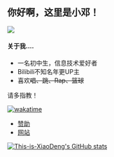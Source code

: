 
## 你好啊，这里是小邓！

![](https://github-profile-summary-cards.vercel.app/api/cards/profile-details?username=This-is-XiaoDeng&theme=default)

#### 关于我....

- 一名初中生，信息技术爱好者
- Bilibili不知名年更UP主
- 喜欢~~唱、跳、Rap、篮球~~

请多指教！

[![wakatime](https://wakatime.com/badge/user/23cc74e0-49dd-4f6e-b488-67c3123a6289/project/5b6e774e-474c-4a83-a10d-a40e1149ceb8.svg)](https://wakatime.com/badge/user/23cc74e0-49dd-4f6e-b488-67c3123a6289/project/5b6e774e-474c-4a83-a10d-a40e1149ceb8)

- [赞助](https://pay.thisisxd.top)
- [网站](https://thisisxd.top)

[![This-is-XiaoDeng's GitHub stats](https://github-readme-stats.vercel.app/api?username=This-is-XiaoDeng&show_icons=true)](https://github.com/anuraghazra/github-readme-stats)


